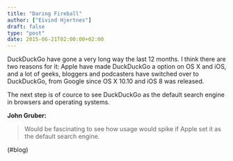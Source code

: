 ```yaml
---
title: "Daring Fireball"
author: ["Eivind Hjertnes"]
draft: false
type: "post"
date: 2015-06-21T02:00:00+02:00
---
```


DuckDuckGo have gone a very long way the last 12 months. I think there
are two reasons for it: Apple have made DuckDuckGo a option on OS X and
iOS, and a lot of geeks, bloggers and podcasters have switched over to
DuckDuckGo, from Google since OS X 10.10 and iOS 8 was released.

The next step is of cource to see DuckDuckGo as the default search
engine in browsers and operating systems.

**John Gruber:**

> Would be fascinating to see how usage would spike if Apple set it as
> the default search engine.

(#blog)
